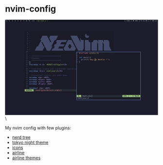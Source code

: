 # nvim-config
![Screenshot](https://github.com/retrovisionagain/nvim-config/blob/main/hey-yo-nvim.png)\

My nvim config with few plugins:

<ul>
  <li><a href="https://github.com/scrooloose/nerdtree">nerd tree</a></li>
  <li><a href="https://github.com/ghifarit53/tokyonight-vim">tokyo night theme</a></li>
  <li><a href="https://github.com/ryanoasis/vim-devicons">icons</a></li>
  <li><a href="https://github.com/vim-airline/vim-airline">airline</a></li>
  <li><a href="https://github.com/vim-airline/vim-airline-themes">airline themes</a></li>
</ul> 
